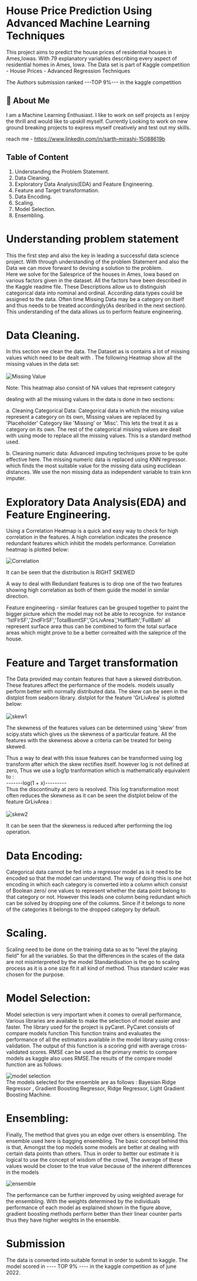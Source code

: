 
# House Price Prediction Using Advanced Machine Learning Techniques 

This project aims to predict the house prices of residential houses in Ames,Iowas.
With 79 explanatory variables describing every aspect of residential homes in Ames, Iowa. The Data set is 
part of Kaggle competition - House Prices - Advanced Regression Techniques

The Authors submission ranked ---TOP 9%--- in the kaggle competition


## 🚀 About Me
I am a Machine Learning Enthusiast. I like to work on self projects as I enjoy the thrill and would like to upskill myself.
Currently Looking to work on new ground breaking projects 
to express myself creatively and test out my skills. 

reach me - https://www.linkedin.com/in/sarth-mirashi-15088619b
## Table of Content

1. Understanding the Problem Statement.
2. Data Cleaning.
3. Exploratory Data Analysis(EDA) and Feature Engineering.
4. Feature and Target transformation.
5. Data Encoding.
6. Scaling.
7. Model Selection.
8. Ensembling.





# Understanding problem statement 

This the first step and also the key in leading a successful data science project.
With through understanding of the problem Statement and also the Data we can move 
forward to devising a solution to the problem.\
Here we solve for the Salesprice of the houses in Ames, Iowa based on various factors
given in the dataset. All the factors have been described in the Kaggle readme file. These
Descriptions allow us to distinguish categorical data into nominal and ordinal.
According data types could be assigned to the data. Often time Missing Data may be a category on
itself and thus needs to be treated accordingly(As desribed in the next section). This understanding
of the data allows us to perform feature engineering.


# Data Cleaning.

In this section we clean the data. The Dataset as is contains a lot of missing values which need 
to be dealt with . The following Heatmap show all the missing values in the data set:\
\
![Missing Value](https://github.com/PraiseTheErdtree/House-Price-Prediction/blob/main/snaps/MissingValues_Heatmap.png?raw=true)

Note: This heatmap also consist of NA values that represent category

 dealing with all the missing values in the data is done in two sections:


a. Cleaning Categorical Data: Categorical data in which the missing value represent a category on
its own, Missing values are replaced by 'Placeholder' Category like 'Missing' or 'Misc'. This lets the
treat it as a category on its own.
The rest of the categorical missing values are dealt with using mode to replace all the missing values.
This is a standard method used.

b. Cleaning numeric data: Advanced imputing techniques prove to be quite effective here.
The missing numeric data is replaced using KNN regressor. which finds the most suitable value for the missing data 
using euclidean distances. We use the non missing data as independent variable to train knn imputer.


# Exploratory Data Analysis(EDA) and Feature Engineering.

Using a Correlation Heatmap is a quick and easy way to check for high correlation in the 
features. A high correlation indicates the presence redundant features which inhibit the 
models performance. Correlation heatmap is plotted below:

![Correlation](https://github.com/PraiseTheErdtree/House-Price-Prediction/blob/main/snaps/Corelation_heatmap.png?raw=true)

It can be seen that the distribution is RIGHT SKEWED

A way to deal with Redundant features is to drop one of the two features showing high correlation as both of them guide the 
model in similar direction.

Feature engineering -  similar features can be grouped together to paint the bigger picture which the model 
may not be able to recognize. for instance '1stFlrSF','2ndFlrSF','TotalBsmtSF','GrLivArea','HalfBath','FullBath' all represent 
surface area thus can be combined to form the total surface areas which might prove to be a better correalted with 
the saleprice of the house.

# Feature and Target transformation
The Data provided may contain features that have a skewed distribution. These features 
affect the performance of the models. models usually perform better with normally distributed data.
 The skew can be seen in the distplot from seaborn library. distplot for the feature 'GrLivArea' is 
plotted below:\
\
![skew1](https://github.com/PraiseTheErdtree/House-Price-Prediction/blob/main/snaps/distplot%201.png?raw=true)

The skewness of the features values can be determined using 'skew' from scipy.stats which gives us the
skewness of a particular feature. All the features with the skewness above a criteria can be treated for being skewed.

Thus a way to deal with this issue features can be transformed using log transform after which the skew 
rectifies itself. however log is not defined at zero, Thus we use a log1p tranformation which is mathematically 
equivalent to :\
-------log(1 + x)---------\
 Thus the discontinuity at zero is resolved. This log transformation most often 
 reduces the skewness as it can be seen the distplot below of the feature GrLivArea :\
\
![skew2](https://github.com/PraiseTheErdtree/House-Price-Prediction/blob/main/snaps/distplot%201%20(log).png?raw=true)

It can be seen that the skewness is reduced after performing the log operation.

# Data Encoding:

Categorical data cannot be fed into a regressor model as is it need to be encoded so that the model can understand. The way of doing this is one hot encoding in which each
 category is converted into a column which consist of Boolean zero/ one values to represent whether the data point belong to that category or not. However this leads one column being 
 redundant which can be solved by dropping one of the columns. Since if it belongs to none of the categories it belongs to the dropped category by default.

# Scaling.

Scaling need to be done on the training data so as to "level the playing field"
for all the variables. So that the differences in the scales of the data are not misinterpreted by the model
 Standardisation is the go to scaling process as it is a one size fit it all kind of method. Thus standard scaler was chosen for the purpose. 

# Model Selection:

Model selection is very important when it comes to overall performance, Various 
libraries are available to make the selection of model easier and faster.
The library used for the project is pyCaret. PyCaret consists of compare models function
This function trains and evaluates the performance of all the estimators available in the model library using
 cross-validation. The output of this function is a scoring grid with average cross-validated scores. RMSE can be used
 as the primary metric to compare models as kaggle also uses RMSE.The results of the compare model function are as follows:

![model selection](https://github.com/PraiseTheErdtree/House-Price-Prediction/blob/main/snaps/model%20selection.png?raw=true)
 \
 The models selected for the ensemble are as follows :
 Bayesian Ridge Regressor , Gradient Boosting Regressor, Ridge Regressor, Light Gradient Boosting Machine.
 
# Ensembling:

Finally, The method that gives you an edge over others is ensembling. The ensemble used 
here is bagging ensembling. The basic concept behind this is that, Amongst the top models
some models are better at dealing with certain data points than others. Thus in order to better 
our estimate it is logical to use the concept of wisdom of the crowd, The average of these values 
would be closer to the true value because of the inherent differences in the models

![ensemble](https://github.com/PraiseTheErdtree/House-Price-Prediction/blob/main/snaps/ensembling.png?raw=true)

The performance can be further improved by using weighted average for the ensembling. 
With the weights determined by the individuals performance of each model as explained shown in the figure 
above, gradient boosting methods perform better than their linear counter parts thus they have 
higher weights in the ensemble.
 

# Submission

The data is converted into suitable format in order to submit to kaggle.
The model scored in ---- TOP 9% ---- in the kaggle competition as of june 2022.